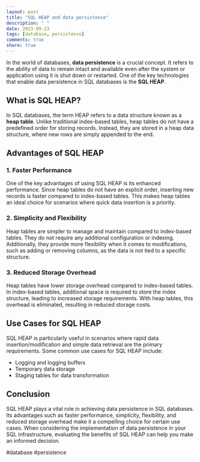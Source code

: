 ```yaml
---
layout: post
title: "SQL HEAP and data persistence"
description: " "
date: 2023-09-23
tags: [database, persistence]
comments: true
share: true
---
```


In the world of databases, **data persistence** is a crucial concept. It refers to the ability of data to remain intact and available even after the system or application using it is shut down or restarted. One of the key technologies that enable data persistence in SQL databases is the **SQL HEAP**.

## What is SQL HEAP?

In SQL databases, the term HEAP refers to a data structure known as a **heap table**. Unlike traditional index-based tables, heap tables do not have a predefined order for storing records. Instead, they are stored in a heap data structure, where new rows are simply appended to the end.

## Advantages of SQL HEAP

### 1. Faster Performance

One of the key advantages of using SQL HEAP is its enhanced performance. Since heap tables do not have an explicit order, inserting new records is faster compared to index-based tables. This makes heap tables an ideal choice for scenarios where quick data insertion is a priority.

### 2. Simplicity and Flexibility

Heap tables are simpler to manage and maintain compared to index-based tables. They do not require any additional configuration or indexing. Additionally, they provide more flexibility when it comes to modifications, such as adding or removing columns, as the data is not tied to a specific structure.

### 3. Reduced Storage Overhead

Heap tables have lower storage overhead compared to index-based tables. In index-based tables, additional space is required to store the index structure, leading to increased storage requirements. With heap tables, this overhead is eliminated, resulting in reduced storage costs.

## Use Cases for SQL HEAP

SQL HEAP is particularly useful in scenarios where rapid data insertion/modification and simple data retrieval are the primary requirements. Some common use cases for SQL HEAP include:

- Logging and logging buffers
- Temporary data storage
- Staging tables for data transformation

## Conclusion

SQL HEAP plays a vital role in achieving data persistence in SQL databases. Its advantages such as faster performance, simplicity, flexibility, and reduced storage overhead make it a compelling choice for certain use cases. When considering the implementation of data persistence in your SQL infrastructure, evaluating the benefits of SQL HEAP can help you make an informed decision.

#database #persistence